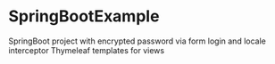# SpringBootExample
SpringBoot project with encrypted password via form login and locale interceptor
Thymeleaf templates for views
